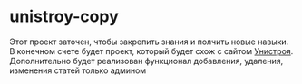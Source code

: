 # unistroy-copy
 
Этот проект заточен, чтобы закрепить знания и полчить новые навыки. В конечном счете будет проект, который будет схож с сайтом [Унистроя](https://unistroyrf.ru/). Дополнительно будет реализован функционал добавления, удаления, изменения статей только админом
